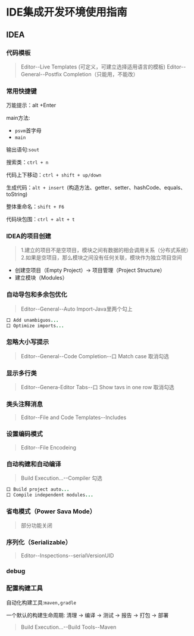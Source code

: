 # IDE集成开发环境使用指南

## IDEA

### 代码模板
> Editor--Live Templates (可定义，可建立选择适用语言的模板)
> Editor--General--Postfix Completion（只能用，不能改）
### 常用快捷键
 万能提示：alt +Enter

 main方法:
- `psvm`首字母
- `main`

 输出语句:`sout`
 
 搜索类：`ctrl + n`
 
 代码上下移动：`ctrl + shift + up/down`
 
 生成代码：`alt + insert `(构造方法、getter、setter、hashCode、equals、toString)
 
 整体重命名：`shift + F6`
 
 代码块包围：`ctrl + alt + t`
 
 
### IDEA的项目创建
> 1.建立的项目不是空项目，模块之间有数据的相会调用关系（分布式系统）
> 2.如果是空项目，那么模块之间没有任何关联，模块作为独立项目空间

- 创建空项目（Empty Project）-> 项目管理（Project Structure）
- 建立模块（Modules）

### 自动导包和多余包优化
> Editor--General--Auto Import-Java里两个勾上

```java
口 Add unambiguos...
口 Optimize imports...
```
### 忽略大小写提示
> Editor--General--Code Completion--口 Match case 取消勾选

### 显示多行类

> Editor--Genera-Editor Tabs--口 Show tavs in one row 取消勾选

### 类头注释消息
> Editor--File and Code Templates--Includes

### 设置编码模式
> Editor--File Encodeing

### 自动构建和自动编译
> Build Execution...--Compiler 勾选

```java
口 Build project auto...
口 Compile independent modules...
```
### 省电模式（Power Sava Mode）
> 部分功能关闭

### 序列化（Serializable）

> Editor--Inspections--serialVersionUID

### debug

### 配置构建工具

自动化构建工具:`maven,gradle`

一个默认的构建生命周期:
清理 -> 编译 -> 测试 -> 报告 -> 打包 -> 部署

> Build Execution...--Build Tools--Maven
